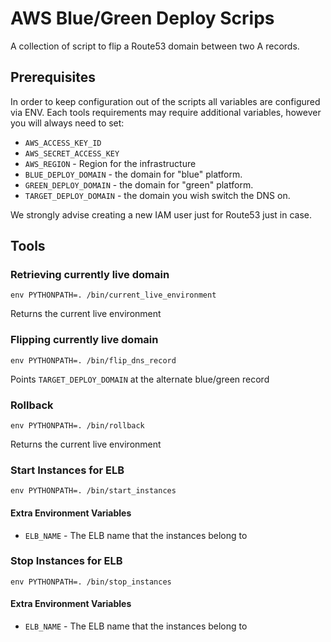 # AWS Blue/Green Deploy Scrips

A collection of script to flip a Route53 domain between two A records.

## Prerequisites

In order to keep configuration out of the scripts all variables are configured via ENV.
Each tools requirements may require additional variables, however you will always need to set:

- `AWS_ACCESS_KEY_ID`
- `AWS_SECRET_ACCESS_KEY`
- `AWS_REGION` - Region for the infrastructure
- `BLUE_DEPLOY_DOMAIN` - the domain for "blue" platform.
- `GREEN_DEPLOY_DOMAIN` - the domain for "green" platform.
- `TARGET_DEPLOY_DOMAIN` - the domain you wish switch the DNS on.

We strongly advise creating a new IAM user just for Route53 just in case.

## Tools

### Retrieving currently live domain
```
env PYTHONPATH=. /bin/current_live_environment
```
Returns the current live environment

### Flipping currently live domain
```
env PYTHONPATH=. /bin/flip_dns_record
```
Points `TARGET_DEPLOY_DOMAIN` at the alternate blue/green record

### Rollback
```
env PYTHONPATH=. /bin/rollback
```
Returns the current live environment

### Start Instances for ELB
```
env PYTHONPATH=. /bin/start_instances
```

#### Extra Environment Variables

- `ELB_NAME` - The ELB name that the instances belong to

### Stop Instances for ELB
```
env PYTHONPATH=. /bin/stop_instances
```

#### Extra Environment Variables

- `ELB_NAME` - The ELB name that the instances belong to
